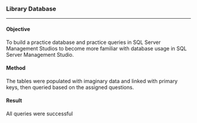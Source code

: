 ### Library Database
***

#### Objective 
To build a practice database and practice queries in SQL Server Management Studios to become more familiar with database usage in SQL Server Management Studio.

#### Method 

The tables were populated with imaginary data and linked with primary keys, then queried based on the assigned questions.

#### Result 

All queries were successful 
